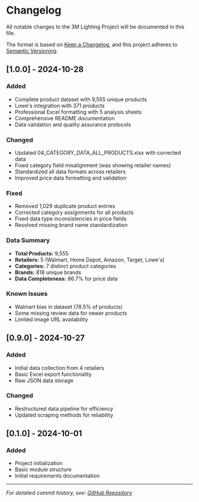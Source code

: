# Changelog
All notable changes to the 3M Lighting Project will be documented in this file.

The format is based on [Keep a Changelog](https://keepachangelog.com/en/1.0.0/),
and this project adheres to [Semantic Versioning](https://semver.org/spec/v2.0.0.html).

## [1.0.0] - 2024-10-28

### Added
- Complete product dataset with 9,555 unique products
- Lowe's integration with 371 products
- Professional Excel formatting with 5 analysis sheets
- Comprehensive README documentation
- Data validation and quality assurance protocols

### Changed
- Updated 04_CATEGORY_DATA_ALL_PRODUCTS.xlsx with corrected data
- Fixed category field misalignment (was showing retailer names)
- Standardized all data formats across retailers
- Improved price data formatting and validation

### Fixed
- Removed 1,029 duplicate product entries
- Corrected category assignments for all products
- Fixed data type inconsistencies in price fields
- Resolved missing brand name standardization

### Data Summary
- **Total Products:** 9,555
- **Retailers:** 5 (Walmart, Home Depot, Amazon, Target, Lowe's)
- **Categories:** 7 distinct product categories
- **Brands:** 818 unique brands
- **Data Completeness:** 86.7% for price data

### Known Issues
- Walmart bias in dataset (78.5% of products)
- Some missing review data for newer products
- Limited image URL availability

## [0.9.0] - 2024-10-27

### Added
- Initial data collection from 4 retailers
- Basic Excel export functionality
- Raw JSON data storage

### Changed
- Restructured data pipeline for efficiency
- Updated scraping methods for reliability

## [0.1.0] - 2024-10-01

### Added
- Project initialization
- Basic module structure
- Initial requirements documentation

---
*For detailed commit history, see: [GitHub Repository](https://github.com/anderson115/3m-lighting-project)*
